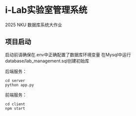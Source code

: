 # i-Lab实验室管理系统
2025 NKU 数据库系统大作业
## 项目启动
启动前请确保在.env中正确配置了数据库环境变量
在Mysql中运行database/lab_management.sql创建初始库

后端服务：
```
cd server
python app.py
```
前端服务：
```
cd client
npm start
```
